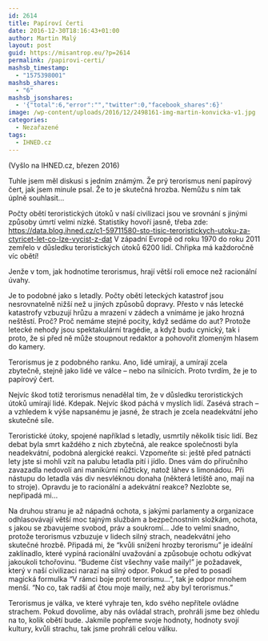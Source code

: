```yaml
---
id: 2614
title: Papíroví čerti
date: 2016-12-30T18:16:43+01:00
author: Martin Malý
layout: post
guid: https://misantrop.eu/?p=2614
permalink: /papirovi-certi/
mashsb_timestamp:
  - "1575398001"
mashsb_shares:
  - "6"
mashsb_jsonshares:
  - '{"total":6,"error":"","twitter":0,"facebook_shares":6}'
image: /wp-content/uploads/2016/12/2498161-img-martin-konvicka-v1.jpg
categories:
  - Nezařazené
tags:
  - IHNED.cz
---
```

(Vyšlo na IHNED.cz, březen 2016)

<span style="font-weight: 400;">Tuhle jsem měl diskusi s jedním známým. Že prý terorismus není papírový čert, jak jsem minule psal. Že to je skutečná hrozba. Nemůžu s ním tak úplně souhlasit…</span>

<span style="font-weight: 400;">Počty obětí teroristických útoků v naší civilizaci jsou ve srovnání s jinými způsoby úmrtí velmi nízké. Statistiky hovoří jasně, třeba zde: </span>[<span style="font-weight: 400;">https://data.blog.ihned.cz/c1-59711580-sto-tisic-teroristickych-utoku-za-ctyricet-let-co-lze-vycist-z-dat</span>](https://data.blog.ihned.cz/c1-59711580-sto-tisic-teroristickych-utoku-za-ctyricet-let-co-lze-vycist-z-dat) <span style="font-weight: 400;">V západní Evropě od roku 1970 do roku 2011 zemřelo v důsledku teroristických útoků 6200 lidí. Chřipka má každoročně víc obětí!</span>

<span style="font-weight: 400;">Jenže v tom, jak hodnotíme terorismus, hrají větší roli emoce než racionální úvahy.</span>

<span style="font-weight: 400;">Je to podobné jako s letadly. Počty obětí leteckých katastrof jsou nesrovnatelně nižší než u jiných způsobů dopravy. Přesto v nás letecké katastrofy vzbuzují hrůzu a mrazení v zádech a vnímáme je jako hrozná neštěstí. Proč? Proč nemáme stejné pocity, když sedáme do aut? Protože letecké nehody jsou spektakulární tragédie, a když budu cynický, tak i proto, že si před ně může stoupnout redaktor a pohovořit zlomeným hlasem do kamery.</span>

<span style="font-weight: 400;">Terorismus je z podobného ranku. Ano, lidé umírají, a umírají zcela zbytečně, stejně jako lidé ve válce &#8211; nebo na silnicích. Proto tvrdím, že je to papírový čert.</span>

<span style="font-weight: 400;">Nejvíc škod totiž terorismus nenadělal tím, že v důsledku teroristických útoků umírají lidé. Kdepak. Nejvíc škod páchá v myslích lidí. Zasévá strach &#8211; a vzhledem k výše napsanému je jasné, že strach je zcela neadekvátní jeho skutečné síle.</span>

<span style="font-weight: 400;">Teroristické útoky, spojené například s letadly, usmrtily několik tisíc lidí. Bez debat byla smrt každého z nich zbytečná, ale reakce společnosti byla neadekvátní, podobná alergické reakci. Vzpomeňte si: ještě před patnácti lety jste si mohli vzít na palubu letadla pití i jídlo. Dnes vám do příručního zavazadla nedovolí ani manikúrní nůžticky, natož láhev s limonádou. Při nástupu do letadla vás div nesvléknou donaha (některá letiště ano, mají na to stroje). Opravdu je to racionální a adekvátní reakce? Nezlobte se, nepřipadá mi…</span>

<span style="font-weight: 400;">Na druhou stranu je až nápadná ochota, s jakými parlamenty a organizace odhlasovávají větší moc tajným službám a bezpečnostním složkám, ochota, s jakou se zbavujeme svobod, práv a soukromí… Jde to velmi snadno, protože terorismus vzbuzuje v lidech silný strach, neadekvátní jeho skutečné hrozbě. Připadá mi, že “kvůli snížení hrozby terorismu” je ideální zaklínadlo, které vypíná racionální uvažování a způsobuje ochotu odkývat jakoukoli tchořovinu. “Budeme číst všechny vaše maily!” je požadavek, který v naší civilizaci narazí na silný odpor. Pokud se před to posadí magická formulka “V rámci boje proti terorismu…”, tak je odpor mnohem menší. “No co, tak radši ať čtou moje maily, než aby byl terorismus.”</span>

<span style="font-weight: 400;">Terorismus je válka, ve které vyhraje ten, kdo svého nepřítele ovládne strachem. Pokud dovolíme, aby nás ovládal strach, prohráli jsme bez ohledu na to, kolik obětí bude. Jakmile popřeme svoje hodnoty, hodnoty svojí kultury, kvůli strachu, tak jsme prohráli celou válku.</span>